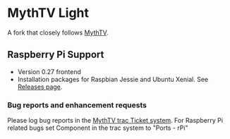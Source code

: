 
# MythTV Light
A fork that closely follows [MythTV](https://github.com/MythTV/mythtv).

## Raspberry Pi Support
- Version 0.27 frontend
- Installation packages for Raspbian Jessie and Ubuntu Xenial. See [Releases page](https://github.com/bennettpeter/mythtv/releases).

### Bug reports and enhancement requests
Please log bug reports in the [MythTV trac Ticket system](http://code.mythtv.org/trac). 
For Raspberry Pi related bugs set Component in the trac system to "Ports - rPi"

